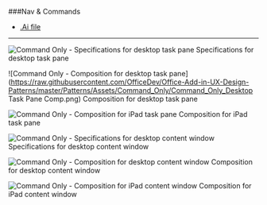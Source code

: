 ###Nav & Commands
* [.Ai file](https://github.com/OfficeDev/Office-Add-in-UX-Design-Patterns/blob/master/Patterns/Source%20Files/Command_Only.ai?raw=true)

***

![Command Only - Specifications for desktop task pane](https://raw.githubusercontent.com/OfficeDev/Office-Add-in-UX-Design-Patterns/master/Patterns/Assets/Command_Only/Command_Only_Desktop_Task_Pane_Callouts.png)
Specifications for desktop task pane 


![Command Only - Composition for desktop task pane](https://raw.githubusercontent.com/OfficeDev/Office-Add-in-UX-Design-Patterns/master/Patterns/Assets/Command_Only/Command_Only_Desktop Task Pane Comp.png)
Composition for desktop task pane 


![Command Only - Composition for iPad task pane](https://raw.githubusercontent.com/OfficeDev/Office-Add-in-UX-Design-Patterns/master/Patterns/Assets/Command_Only/Command_Only_iPad_Task_Pane_Comp.png)
Composition for iPad task pane 


![Command Only - Specifications for desktop content window](https://raw.githubusercontent.com/OfficeDev/Office-Add-in-UX-Design-Patterns/master/Patterns/Assets/Command_Only/Command_Only_Desktop_Content_Window_Callouts.png)
Specifications for desktop content window


![Command Only - Composition for desktop content window](https://raw.githubusercontent.com/OfficeDev/Office-Add-in-UX-Design-Patterns/master/Patterns/Assets/Command_Only/Command_Only_Desktop_Content_Window_Comp.png)
Composition for desktop content window


![Command Only - Composition for iPad content window](https://raw.githubusercontent.com/OfficeDev/Office-Add-in-UX-Design-Patterns/master/Patterns/Assets/Command_Only/Command_Only_iPad_Content_Window_Comp.png)
Composition for iPad content window
